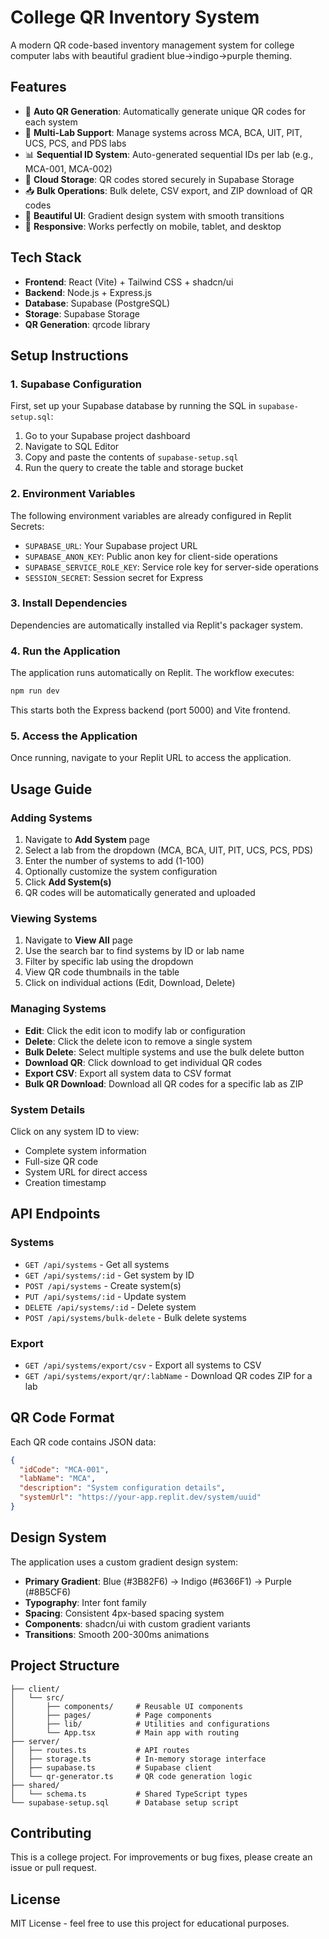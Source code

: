 # College QR Inventory System

A modern QR code-based inventory management system for college computer labs with beautiful gradient blue→indigo→purple theming.

## Features

- 🎯 **Auto QR Generation**: Automatically generate unique QR codes for each system
- 🏢 **Multi-Lab Support**: Manage systems across MCA, BCA, UIT, PIT, UCS, PCS, and PDS labs
- 📊 **Sequential ID System**: Auto-generated sequential IDs per lab (e.g., MCA-001, MCA-002)
- 💾 **Cloud Storage**: QR codes stored securely in Supabase Storage
- 📥 **Bulk Operations**: Bulk delete, CSV export, and ZIP download of QR codes
- 🎨 **Beautiful UI**: Gradient design system with smooth transitions
- 📱 **Responsive**: Works perfectly on mobile, tablet, and desktop

## Tech Stack

- **Frontend**: React (Vite) + Tailwind CSS + shadcn/ui
- **Backend**: Node.js + Express.js
- **Database**: Supabase (PostgreSQL)
- **Storage**: Supabase Storage
- **QR Generation**: qrcode library

## Setup Instructions

### 1. Supabase Configuration

First, set up your Supabase database by running the SQL in `supabase-setup.sql`:

1. Go to your Supabase project dashboard
2. Navigate to SQL Editor
3. Copy and paste the contents of `supabase-setup.sql`
4. Run the query to create the table and storage bucket

### 2. Environment Variables

The following environment variables are already configured in Replit Secrets:

- `SUPABASE_URL`: Your Supabase project URL
- `SUPABASE_ANON_KEY`: Public anon key for client-side operations
- `SUPABASE_SERVICE_ROLE_KEY`: Service role key for server-side operations
- `SESSION_SECRET`: Session secret for Express

### 3. Install Dependencies

Dependencies are automatically installed via Replit's packager system.

### 4. Run the Application

The application runs automatically on Replit. The workflow executes:

```bash
npm run dev
```

This starts both the Express backend (port 5000) and Vite frontend.

### 5. Access the Application

Once running, navigate to your Replit URL to access the application.

## Usage Guide

### Adding Systems

1. Navigate to **Add System** page
2. Select a lab from the dropdown (MCA, BCA, UIT, PIT, UCS, PCS, PDS)
3. Enter the number of systems to add (1-100)
4. Optionally customize the system configuration
5. Click **Add System(s)**
6. QR codes will be automatically generated and uploaded

### Viewing Systems

1. Navigate to **View All** page
2. Use the search bar to find systems by ID or lab name
3. Filter by specific lab using the dropdown
4. View QR code thumbnails in the table
5. Click on individual actions (Edit, Download, Delete)

### Managing Systems

- **Edit**: Click the edit icon to modify lab or configuration
- **Delete**: Click the delete icon to remove a single system
- **Bulk Delete**: Select multiple systems and use the bulk delete button
- **Download QR**: Click download to get individual QR codes
- **Export CSV**: Export all system data to CSV format
- **Bulk QR Download**: Download all QR codes for a specific lab as ZIP

### System Details

Click on any system ID to view:
- Complete system information
- Full-size QR code
- System URL for direct access
- Creation timestamp

## API Endpoints

### Systems

- `GET /api/systems` - Get all systems
- `GET /api/systems/:id` - Get system by ID
- `POST /api/systems` - Create system(s)
- `PUT /api/systems/:id` - Update system
- `DELETE /api/systems/:id` - Delete system
- `POST /api/systems/bulk-delete` - Bulk delete systems

### Export

- `GET /api/systems/export/csv` - Export all systems to CSV
- `GET /api/systems/export/qr/:labName` - Download QR codes ZIP for a lab

## QR Code Format

Each QR code contains JSON data:

```json
{
  "idCode": "MCA-001",
  "labName": "MCA",
  "description": "System configuration details",
  "systemUrl": "https://your-app.replit.dev/system/uuid"
}
```

## Design System

The application uses a custom gradient design system:

- **Primary Gradient**: Blue (#3B82F6) → Indigo (#6366F1) → Purple (#8B5CF6)
- **Typography**: Inter font family
- **Spacing**: Consistent 4px-based spacing system
- **Components**: shadcn/ui with custom gradient variants
- **Transitions**: Smooth 200-300ms animations

## Project Structure

```
├── client/
│   └── src/
│       ├── components/     # Reusable UI components
│       ├── pages/          # Page components
│       ├── lib/            # Utilities and configurations
│       └── App.tsx         # Main app with routing
├── server/
│   ├── routes.ts           # API routes
│   ├── storage.ts          # In-memory storage interface
│   ├── supabase.ts         # Supabase client
│   └── qr-generator.ts     # QR code generation logic
├── shared/
│   └── schema.ts           # Shared TypeScript types
└── supabase-setup.sql      # Database setup script
```

## Contributing

This is a college project. For improvements or bug fixes, please create an issue or pull request.

## License

MIT License - feel free to use this project for educational purposes.
